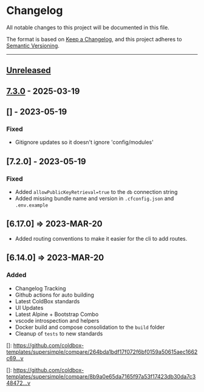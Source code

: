 # Changelog

All notable changes to this project will be documented in this file.

The format is based on [Keep a Changelog](https://keepachangelog.com/en/1.0.0/),
and this project adheres to [Semantic Versioning](https://semver.org/spec/v2.0.0.html).

* * *

## [Unreleased]

## [7.3.0] - 2025-03-19

## \[] - 2023-05-19

### Fixed

- Gitignore updates so it doesn't ignore 'config/modules'

## [7.2.0] - 2023-05-19

### Fixed

- Added `allowPublicKeyRetrieval=true` to the `db` connection string
- Added missing bundle name and version in `.cfconfig.json` and `.env.example`

## [6.17.0] => 2023-MAR-20

- Added routing conventions to make it easier for the cli to add routes.

## [6.14.0] => 2023-MAR-20

### Added

- Changelog Tracking
- Github actions for auto building
- Latest ColdBox standards
- UI Updates
- Latest Alpine + Bootstrap Combo
- vscode introspection and helpers
- Docker build and compose consolidation to the `build` folder
- Cleanup of `tests` to new standards

[unreleased]: https://github.com/coldbox-templates/supersimple/compare/v7.3.0...HEAD
[7.3.0]: https://github.com/coldbox-templates/supersimple/compare/c3caca87031cf228985a30cf1a11113612e80be0...v7.3.0

\[]: <https://github.com/coldbox-templates/supersimple/compare/264bda1bdf17f072f6bf0159a50615aec1662c69...v>

\[]: <https://github.com/coldbox-templates/supersimple/compare/8b9a0e65da7165f97a53f17423db30da7c348472...v>

